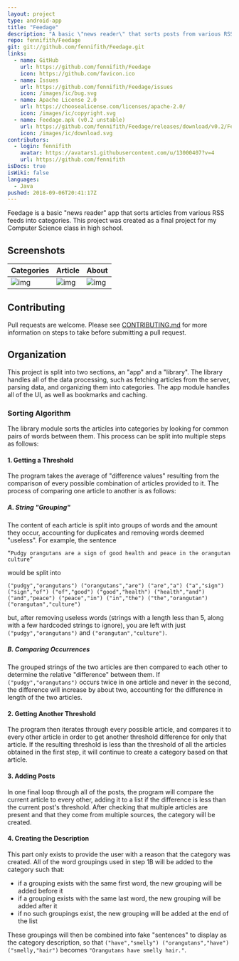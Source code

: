 ```yaml
---
layout: project
type: android-app
title: "Feedage"
description: "A basic \"news reader\" that sorts posts from various RSS feeds into categories."
repo: fennifith/Feedage
git: git://github.com/fennifith/Feedage.git
links:
  - name: GitHub
    url: https://github.com/fennifith/Feedage
    icon: https://github.com/favicon.ico
  - name: Issues
    url: https://github.com/fennifith/Feedage/issues
    icon: /images/ic/bug.svg
  - name: Apache License 2.0
    url: https://choosealicense.com/licenses/apache-2.0/
    icon: /images/ic/copyright.svg
  - name: Feedage.apk (v0.2 unstable)
    url: https://github.com/fennifith/Feedage/releases/download/v0.2/Feedage.apk
    icon: /images/ic/download.svg
contributors:
  - login: fennifith
    avatar: https://avatars1.githubusercontent.com/u/13000407?v=4
    url: https://github.com/fennifith
isDocs: true
isWiki: false
languages:
  - Java
pushed: 2018-09-06T20:41:17Z
---
```


Feedage is a basic "news reader" app that sorts articles from various RSS feeds into categories. This project was created as a final project for my Computer Science class in high school. 

## Screenshots

|Categories|Article|About|
|-----|-----|-----|
|![img](https://raw.githubusercontent.com/fennifith/Feedage/master/./screenshots/categories.png?raw=true)|![img](https://raw.githubusercontent.com/fennifith/Feedage/master/./screenshots/article.png?raw=true)|![img](https://raw.githubusercontent.com/fennifith/Feedage/master/./screenshots/about.png?raw=true)|

## Contributing

Pull requests are welcome. Please see [CONTRIBUTING.md](https://github.com/fennifith/Feedage/blob/master/./.github/CONTRIBUTING.md) for more information on steps to take before submitting a pull request.

## Organization

This project is split into two sections, an "app" and a "library". The library handles all of the data processing, such as fetching articles from the server, parsing data, and organizing them into categories. The app module handles all of the UI, as well as bookmarks and caching.

### Sorting Algorithm

The library module sorts the articles into categories by looking for common pairs of words between them. This process can be split into multiple steps as follows:

#### 1. Getting a Threshold

The program takes the average of "difference values" resulting from the comparison of every possible combination of articles provided to it. The process of comparing one article to another is as follows:

##### A. String "Grouping"

The content of each article is split into groups of words and the amount they occur, accounting for duplicates and removing words deemed "useless". For example, the sentence 
```
“Pudgy orangutans are a sign of good health and peace in the orangutan culture”
```
would be split into 
```
("pudgy","orangutans") ("orangutans","are") ("are","a") ("a","sign") ("sign","of") ("of","good") ("good","health") ("health","and") ("and","peace") ("peace","in") ("in","the") ("the","orangutan") ("orangutan","culture")
```
but, after removing useless words (strings with a length less than 5, along with a few hardcoded strings to ignore), you are left with just `("pudgy","orangutans")` and `("orangutan","culture")`.

##### B. Comparing Occurrences

The grouped strings of the two articles are then compared to each other to determine the relative "difference" between them. If `("pudgy","orangutans")` occurs twice in one article and never in the second, the difference will increase by about two, accounting for the difference in length of the two articles.

#### 2. Getting Another Threshold

The program then iterates through every possible article, and compares it to every other article in order to get another threshold difference for only that article. If the resulting threshold is less than the threshold of all the articles obtained in the first step, it will continue to create a category based on that article.

#### 3. Adding Posts

In one final loop through all of the posts, the program will compare the current article to every other, adding it to a list if the difference is less than the current post's threshold. After checking that multiple articles are present and that they come from multiple sources, the category will be created.

#### 4. Creating the Description

This part only exists to provide the user with a reason that the category was created. All of the word groupings used in step 1B will be added to the category such that:

- if a grouping exists with the same first word, the new grouping will be added before it
- if a grouping exists with the same last word, the new grouping will be added after it
- if no such groupings exist, the new grouping will be added at the end of the list

These groupings will then be combined into fake "sentences" to display as the category description, so that `("have","smelly") ("orangutans","have") ("smelly,"hair")` becomes `"Orangutans have smelly hair."`.
